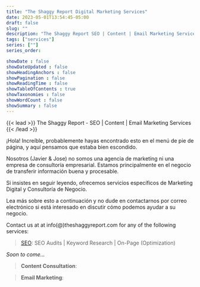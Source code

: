 ```yaml
---
title: "The Shaggy Report Digital Marketing Services"
date: 2023-05-01T13:54:45-05:00
draft: false
slug: ""
description: "The Shaggy Report SEO | Content | Email Marketing Services"
tags: ["services"]
series: [""]
series_order: 

showDate : false
showDateUpdated : false
showHeadingAnchors : false
showPagination : false
showReadingTime : false
showTableOfContents : true
showTaxonomies : false 
showWordCount : false
showSummary : false
---
```

{{< lead >}}
The Shaggy Report - SEO | Content | Email Marketing Services
{{< /lead >}}

¡Hola! Increíble, probablemente hayas encontrado esto en el menú de pie de página, y aquí pensamos que estaba bien escondido.

Nosotros (Javier & Jose) no somos una agencia de marketing ni una empresa de consultoría empresarial. Estamos principalmente en el negocio de transferir información buena y procesable.

Si insistes en seguir leyendo, ofrecemos servicios específicos de Marketing Digital y Consultoría de Negocio.

Lea más sobre esto a continuación y no dude en contactarnos por correo electrónico si está interesado en discutir cómo podemos ayudar a su negocio.

Contact us at at info(@)theshaggyreport.com for any of the following services:

>[SEO](seo): SEO Audits | Keyword Research | On-Page (Optimization)

*Soon to come...*
	
>**Content Consultation**:
	
>**Email Marketing**:
	
